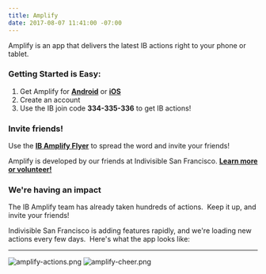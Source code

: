 ```yaml
---
title: Amplify
date: 2017-08-07 11:41:00 -07:00
---
```


Amplify is an app that delivers the latest IB actions right to your phone or tablet.

### Getting Started is Easy:

1. Get Amplify for **[Android][getandroid]** or **[iOS][getios]**
2. Create an account
3. Use the IB join code **334-335-336** to get IB actions!

### Invite friends!

Use the **[IB Amplify Flyer][amplifyflyer]** to spread the word and invite your friends!

Amplify is developed by our friends at Indivisible San Francisco.  **[Learn more or volunteer!][getamplify]**

### We're having an impact

The IB Amplify team has already taken hundreds of actions.  Keep it up, and invite your friends!

Indivisible San Francisco is adding features rapidly, and we're loading new actions every few days.  Here's what the app looks like:

----

![amplify-actions.png](/uploads/amplify-actions.png) ![amplify-cheer.png](/uploads/amplify-cheer.png)

[amplifyflyer]: https://drive.google.com/a/brandoncurtis.net/file/d/0B-uKwCe3BP_5R29HNmRNQVRUeWc/view?usp=sharing
[getamplify]: https://getamplify.org/
[getandroid]: https://play.google.com/store/apps/details?id=org.getamplify.amplify
[getios]: https://itunes.apple.com/app/civic-amplify/id1202418572